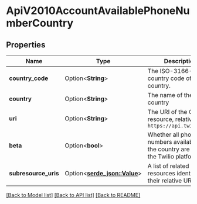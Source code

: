 # ApiV2010AccountAvailablePhoneNumberCountry

## Properties

Name | Type | Description | Notes
------------ | ------------- | ------------- | -------------
**country_code** | Option<**String**> | The ISO-3166-1 country code of the country. | [optional]
**country** | Option<**String**> | The name of the country | [optional]
**uri** | Option<**String**> | The URI of the Country resource, relative to `https://api.twilio.com` | [optional]
**beta** | Option<**bool**> | Whether all phone numbers available in the country are new to the Twilio platform. | [optional]
**subresource_uris** | Option<[**serde_json::Value**](.md)> | A list of related resources identified by their relative URIs | [optional]

[[Back to Model list]](../README.md#documentation-for-models) [[Back to API list]](../README.md#documentation-for-api-endpoints) [[Back to README]](../README.md)


